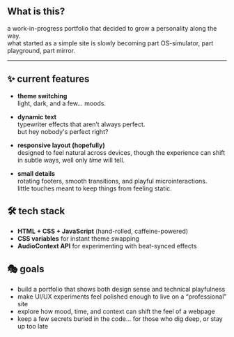 ## What is this?

a work-in-progress portfolio that decided to grow a personality along the way.  
what started as a simple site is slowly becoming part OS-simulator, part playground, part mirror.  

---


## ✨ current features

- **theme switching**  
  light, dark, and a few… moods.    

- **dynamic text**  
  typewriter effects that aren’t always perfect.  
  but hey nobody's perfect right?  

- **responsive layout (hopefully)**  
  designed to feel natural across devices, though the experience can shift in subtle ways, well only *time* will tell.  

- **small details**  
  rotating footers, smooth transitions, and playful microinteractions.  
  little touches meant to keep things from feeling static.  

## 🛠️ tech stack

- **HTML + CSS + JavaScript** (hand-rolled, caffeine-powered)  
- **CSS variables** for instant theme swapping  
- **AudioContext API** for experimenting with beat-synced effects  

## 🎭 goals

- build a portfolio that shows both design sense and technical playfulness
- make UI/UX experiments feel polished enough to live on a “professional” site
- explore how mood, time, and context can shift the feel of a webpage
- keep a few secrets buried in the code… for those who dig deep, or stay up too late
